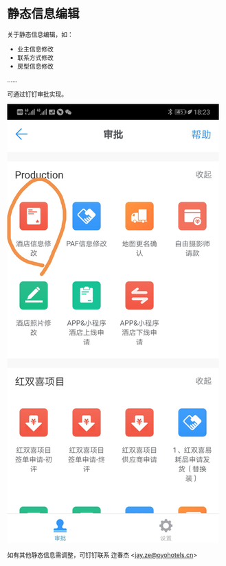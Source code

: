 # 静态信息编辑

关于静态信息编辑，如：

* 业主信息修改
* 联系方式修改
* 房型信息修改

……

可通过钉钉审批实现。

![](../.gitbook/assets/image%20%28241%29.png)

如有其他静态信息需调整，可钉钉联系 迮春杰 &lt;jay.ze@oyohotels.cn&gt;

